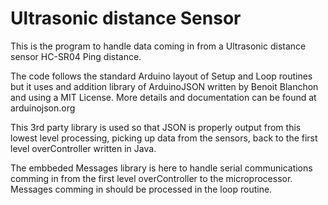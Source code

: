 Ultrasonic distance Sensor
===========================

This is the program to handle data coming in from a Ultrasonic distance 
sensor HC-SR04 Ping distance.

The code follows the standard Arduino layout of Setup and Loop routines but it uses
and addition library of ArduinoJSON written by Benoit Blanchon and using a
MIT License. More details and documentation can be found at arduinojson.org

This 3rd party library is used so that JSON is properly output from this lowest level 
processing, picking up data from the sensors, back to the first level overController 
written in Java. 

The embbeded Messages library is here to handle serial communications comming
in from the first level overController to the microprocessor. Messages comming in
should be processed in the loop routine.  
